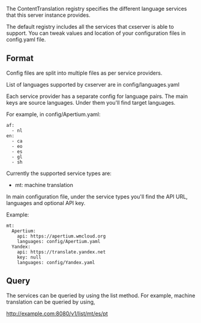 The ContentTranslation registry specifies the different language services that
this server instance provides.

The default registry includes all the services that cxserver is able to support.
You can tweak values and location of your configuration files in config.yaml
file.

Format
------
Config files are split into multiple files as per service providers.

List of languages supported by cxserver are in config/languages.yaml

Each service provider has a separate config for language pairs. The main keys
are source languages. Under them you'll find target languages.

For example, in config/Apertium.yaml:
```
af:
  - nl
en:
  - ca
  - eo
  - es
  - gl
  - sh
```

Currently the supported service types are:

* mt: machine translation

In main configuration file, under the service types you'll find the API URL,
languages and optional API key.

Example:
```
mt:
  Apertium:
    api: https://apertium.wmcloud.org
    languages: config/Apertium.yaml
  Yandex:
    api: https://translate.yandex.net
    key: null
    languages: config/Yandex.yaml
```

Query
-----
The services can be queried by using the list method. For example, machine translation can be queried by using,

http://example.com:8080/v1/list/mt/es/pt

